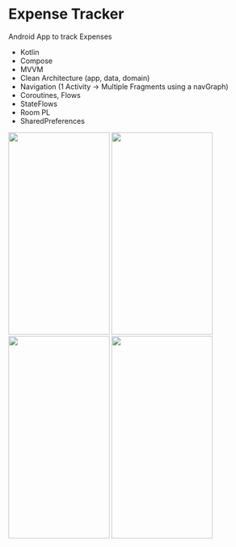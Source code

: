 # Expense Tracker
Android App to track Expenses

- Kotlin
- Compose
- MVVM
- Clean Architecture (app, data, domain)
- Navigation (1 Activity -> Multiple Fragments using a navGraph)
- Coroutines, Flows
- StateFlows
- Room PL
- SharedPreferences

  
<img src="https://github.com/zedlabs/ExpenseTracker/assets/32540498/8a149f2a-c75f-4822-82ad-6d6424a7cc5d" width="200" height="400">
<img src="https://github.com/zedlabs/ExpenseTracker/assets/32540498/b8faf587-16f9-44ed-95db-8c3d722a6b6b" width="200" height="400">
<img src="https://github.com/zedlabs/ExpenseTracker/assets/32540498/fc218f84-f69b-4c34-8b7f-1c3e183a2e31" width="200" height="400">
<img src="https://github.com/zedlabs/ExpenseTracker/assets/32540498/47798045-0ee7-4946-930e-9cc2fea8eb6d" width="200" height="400">
